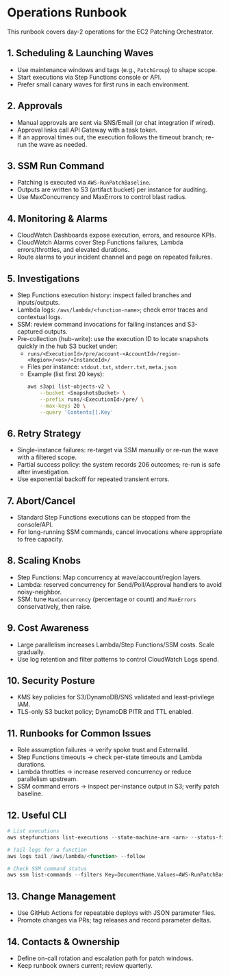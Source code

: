 # Operations Runbook

This runbook covers day-2 operations for the EC2 Patching Orchestrator.

## 1. Scheduling & Launching Waves

- Use maintenance windows and tags (e.g., `PatchGroup`) to shape scope.
- Start executions via Step Functions console or API.
- Prefer small canary waves for first runs in each environment.

## 2. Approvals

- Manual approvals are sent via SNS/Email (or chat integration if wired).
- Approval links call API Gateway with a task token.
- If an approval times out, the execution follows the timeout branch; re-run the wave as needed.

## 3. SSM Run Command

- Patching is executed via `AWS-RunPatchBaseline`.
- Outputs are written to S3 (artifact bucket) per instance for auditing.
- Use MaxConcurrency and MaxErrors to control blast radius.

## 4. Monitoring & Alarms

- CloudWatch Dashboards expose execution, errors, and resource KPIs.
- CloudWatch Alarms cover Step Functions failures, Lambda errors/throttles, and elevated durations.
- Route alarms to your incident channel and page on repeated failures.

## 5. Investigations

- Step Functions execution history: inspect failed branches and inputs/outputs.
- Lambda logs: `/aws/lambda/<function-name>`; check error traces and contextual logs.
- SSM: review command invocations for failing instances and S3-captured outputs.
 - Pre-collection (hub-write): use the execution ID to locate snapshots quickly in the hub S3 bucket under:
	 - `runs/<ExecutionId>/pre/account-<AccountId>/region-<Region>/<os>/<InstanceId>/`
	 - Files per instance: `stdout.txt`, `stderr.txt`, `meta.json`
	 - Example (list first 20 keys):
		 ```bash
		 aws s3api list-objects-v2 \
			 --bucket <SnapshotsBucket> \
			 --prefix runs/<ExecutionId>/pre/ \
			 --max-keys 20 \
			 --query 'Contents[].Key'
		 ```

## 6. Retry Strategy

- Single-instance failures: re-target via SSM manually or re-run the wave with a filtered scope.
- Partial success policy: the system records 206 outcomes; re-run is safe after investigation.
- Use exponential backoff for repeated transient errors.

## 7. Abort/Cancel

- Standard Step Functions executions can be stopped from the console/API.
- For long-running SSM commands, cancel invocations where appropriate to free capacity.

## 8. Scaling Knobs

- Step Functions: Map concurrency at wave/account/region layers.
- Lambda: reserved concurrency for Send/Poll/Approval handlers to avoid noisy-neighbor.
- SSM: tune `MaxConcurrency` (percentage or count) and `MaxErrors` conservatively, then raise.

## 9. Cost Awareness

- Large parallelism increases Lambda/Step Functions/SSM costs. Scale gradually.
- Use log retention and filter patterns to control CloudWatch Logs spend.

## 10. Security Posture

- KMS key policies for S3/DynamoDB/SNS validated and least-privilege IAM.
- TLS-only S3 bucket policy; DynamoDB PITR and TTL enabled.

## 11. Runbooks for Common Issues

- Role assumption failures → verify spoke trust and ExternalId.
- Step Functions timeouts → check per-state timeouts and Lambda durations.
- Lambda throttles → increase reserved concurrency or reduce parallelism upstream.
- SSM command errors → inspect per-instance output in S3; verify patch baseline.

## 12. Useful CLI

```powershell
# List executions
aws stepfunctions list-executions --state-machine-arn <arn> --status-filter RUNNING

# Tail logs for a function
aws logs tail /aws/lambda/<function> --follow

# Check SSM command status
aws ssm list-commands --filters Key=DocumentName,Values=AWS-RunPatchBaseline
```

## 13. Change Management

- Use GitHub Actions for repeatable deploys with JSON parameter files.
- Promote changes via PRs; tag releases and record parameter deltas.

## 14. Contacts & Ownership

- Define on-call rotation and escalation path for patch windows.
- Keep runbook owners current; review quarterly.
